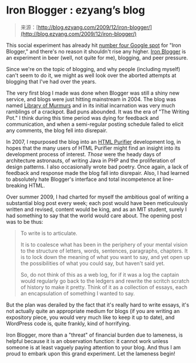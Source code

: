 <!--yml
category: 未分类
date: 2024-07-01 18:18:32
-->

# Iron Blogger : ezyang’s blog

> 来源：[http://blog.ezyang.com/2009/12/iron-blogger/](http://blog.ezyang.com/2009/12/iron-blogger/)

This social experiment has already hit [number four Google spot](http://www.google.com/search?q=iron+blogger) for "Iron Blogger," and there's no reason it shouldn't rise any higher. [Iron Blogger](http://web.mit.edu/nelhage/www/iron-blogger.html) is an experiment in beer (well, not quite for me), blogging, and peer pressure.

Since we're on the topic of blogging, and why people (including myself) can't seem to do it, we might as well look over the aborted attempts at blogging that I've had over the years.

The very first blog I made was done when Blogger was still a shiny new service, and blogs were just hitting mainstream in 2004\. The blog was named [Library of Murmurs](http://blog.thewritingpot.com/) and in its initial incarnation was very much ramblings of a crackpot. Bad puns abounded. It was the era of "The Writing Pot." I think during this time period was dying for feedback and communication, and when a semi-regular posting schedule failed to elicit any comments, the blog fell into disrepair.

In 2007, I repurposed the blog into an [HTML Purifier](http://htmlpurifier.org/) development log, in hopes that the many users of HTML Purifier might find an insight into its development process of interest. *Those* were the heady days of architecture astronauts, of writing Java in PHP and the proliferation of design patterns. I also occasionally wrote bad poetry. Once again, a lack of feedback and response made the blog fall into disrepair. Also, I had learned to absolutely hate Blogger's interface and total incompetence at line-breaking HTML.

Over summer 2009, I had charted for myself the ambitious goal of writing a substantial blog post every week; each post would have been meticulously written and revised, content would be king, and as an MIT student, surely I had something to say that the world would care about. The opening post was to be thus:

> To write is to articulate.
> 
> It is to coalesce what has been in the periphery of your mental vision to the structure of letters, words, sentences, paragraphs, chapters. It is to lock down the meaning of what you want to say, and yet open up the possibilities of what you could say, but haven't said yet.
> 
> So, do not think of this as a web log, for if it was a log the captain would regularly go back to the ledgers and rewrite the scritch scratch of history to make it pretty. Think of it as a collection of essays, each an encapsulation of something I wanted to say.

But the plan was derailed by the fact that it's really hard to write essays, it's not actually quite an appropriate medium for blogs (if you are writing an expository piece, you would very much like to keep it up to date), and WordPress code is, quite frankly, kind of horrifying.

Iron Blogger, more than a "threat" of financial burden due to lameness, is helpful because it is an observation function: it cannot work unless someone is at least vaguely paying attention to your blog. And thus I am proud to embark upon this grand experiment. Let the lameness begin!